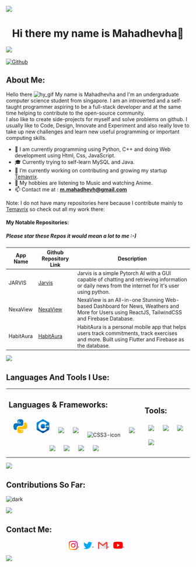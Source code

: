 <img src="https://user-images.githubusercontent.com/73097560/115834477-dbab4500-a447-11eb-908a-139a6edaec5c.gif"> 
<div align="center">
  
# Hi there my name is Mahadhevha👋

</div>
<img src="https://user-images.githubusercontent.com/73097560/115834477-dbab4500-a447-11eb-908a-139a6edaec5c.gif"> 

[![Github](https://img.shields.io/github/followers/MahaMohan?label=Follow&style=social)](https://github.com/MahaMohan)

## About Me:
 Hello there <img width="3%" height="3%" src="https://github.githubassets.com/images/mona-loading-dark.gif" alt="hy_gif"/> My name is Mahadhevha and I'm an undergraduate computer science student from singapore. I am an introverted and a self-taught programmer aspiring to be a full-stack developer and at the same time helping to contribute to the open-source community.  
 I also like to create side-projects for myself and solve problems on github. I usually like to Code, Design, Innovate and Experiment and also really love to take up new challenges and learn new useful programming or important computing skills.
- 🔭 I am currently programming using Python, C++ and doing Web development using Html, Css, JavaScript.
- 🎓 Currently trying to self-learn MySQL and Java.
- 🌱 I’m currently working on contributing and growing my startup [Temavrix](https://github.com/Temavrix).
- 📖  My hobbies are listening to Music and watching Anime.
- 📫 Contact me at :  **m.mahadhevh@gmail.com**

Note: I do not have many repositories here because I contribute mainly to [Temavrix](https://github.com/Temavrix) so check out all my work there:  

#### My Notable Repositories:
##### Please star these Repos it would mean a lot to me :-)
| App Name | Github Repository Link                           | Description                                                                                                                             |
|----------|--------------------------------------------------|-----------------------------------------------------------------------------------------------------------------------------------------|
| JARVIS   | [Jarvis](https://github.com/Temavrix/JARVIS)   | Jarvis is a simple Pytorch AI with a GUI capable of chatting and retrieving information or daily news from the internet for it's user using python. |
| NexaView  | [NexaView](https://github.com/Temavrix/NexaView) | NexaView is an All-in-one Stunning Web-based Dashboard for News, Weathers and More for Users using ReactJS, TailwindCSS and Firebase Database. |
| HabitAura  | [HabitAura](https://github.com/Temavrix/HabitAura) | HabitAura is a personal mobile app that helps users track commitments, track exercises and more. Built using Flutter and Firebase as the database. |

<img src="https://user-images.githubusercontent.com/73097560/115834477-dbab4500-a447-11eb-908a-139a6edaec5c.gif"> 

## Languages And Tools I Use:
<table><tr><td valign="top">

## Languages & Frameworks:
<div align="center">  
<img style="margin: 10px" src="https://raw.githubusercontent.com/MahaMohan/MahaMohan/1c3e789c38b62487a7a9d5b1e4b89cb4c70442e4/icons/python.svg" height="38"/>  
<img style="margin: 10px" src="https://raw.githubusercontent.com/MahaMohan/MahaMohan/1c3e789c38b62487a7a9d5b1e4b89cb4c70442e4/icons/cpp.svg" height="38"/>
<img style="margin: 10px" src="https://cdn.jsdelivr.net/gh/devicons/devicon/icons/java/java-original.svg" height="38"/>
<img style="margin: 10px" src="https://cdn.jsdelivr.net/gh/devicons/devicon/icons/html5/html5-original.svg" height="38"/>
<img style="margin: 10px" src="https://cdn.jsdelivr.net/gh/devicons/devicon/icons/css3/css3-original.svg" alt="CSS3-icon" height="38"/>
<img style="margin: 10px" src="https://cdn.jsdelivr.net/gh/devicons/devicon/icons/javascript/javascript-original.svg" height="38"/>
<img style="margin: 10px" src="https://cdn.jsdelivr.net/gh/devicons/devicon/icons/flutter/flutter-original.svg" height="38"/>
<img style="margin: 10px" src="https://cdn.jsdelivr.net/gh/devicons/devicon/icons/react/react-original.svg" height="38"/>
<img style="margin: 10px" src="https://cdn.jsdelivr.net/gh/devicons/devicon/icons/tailwindcss/tailwindcss-original.svg" height="38"/>
<img style="margin: 10px" src="https://cdn.jsdelivr.net/gh/devicons/devicon/icons/angular/angular-original.svg" height="38"/>
</td><td>

## Tools:
<img style="margin: 10px" src="https://cdn.jsdelivr.net/gh/devicons/devicon/icons/vscode/vscode-original.svg" height="38"/>
<img style="margin: 10px" src="https://img.icons8.com/fluency/48/000000/github.png" height="45"/>
<img style="margin: 10px" src="https://cdn.jsdelivr.net/gh/devicons/devicon/icons/git/git-original.svg" height="38"/>
<img style="margin: 10px" src="https://cdn.jsdelivr.net/gh/devicons/devicon/icons/firebase/firebase-original.svg" height="38"/>
</td></tr></table> 



<img src="https://user-images.githubusercontent.com/73097560/115834477-dbab4500-a447-11eb-908a-139a6edaec5c.gif"> 
  
## Contributions So Far:
![dark](https://awesome-github-stats.azurewebsites.net/user-stats/MahaMohan?theme=dark&cardType=octocat)  

<img src="https://user-images.githubusercontent.com/73097560/115834477-dbab4500-a447-11eb-908a-139a6edaec5c.gif"> 

## Contact Me:
<p align="center">
<a href="https://www.instagram.com/Mahadhevha/" target="_blank">
  <img align="center" width="24px" src="https://raw.githubusercontent.com/MahaMohan/MahaMohan/1e006cdd82bd86b13693fb860dbba99b344d793c/icons/instagram.svg"/>
</a> &nbsp;&nbsp;
<a href="https://twitter.com/Epicalable_Maha" target="_blank">
  <img align="center" width="24px" src="https://raw.githubusercontent.com/MahaMohan/MahaMohan/12ee805794a25a29fa6c6299cdfdd343f245b795/icons/Twitter.svg"/>
</a> &nbsp;&nbsp;
<a href="mailto:m.mahadhevha@gmail.com" >
  <img align="center" width="26px" src="https://raw.githubusercontent.com/MahaMohan/MahaMohan/12ee805794a25a29fa6c6299cdfdd343f245b795/icons/Gmail.svg"/>
</a> &nbsp;&nbsp;
<a href="https://www.youtube.com/@Zerotowon" >
  <img align="center" width="26px" src="./icons/youtube.svg"/>
</a> &nbsp;&nbsp;
</p>

<img src="https://user-images.githubusercontent.com/73097560/115834477-dbab4500-a447-11eb-908a-139a6edaec5c.gif"> 
